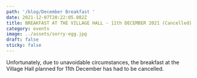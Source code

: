 ```yaml
---
path: '/blog/December Breakfast '
date: 2021-12-07T20:22:05.082Z
title: BREAKFAST AT THE VILLAGE HALL - 11th DECEMBER 2021 (Cancelled)
category: events
image: ../assets/sorry-egg.jpg
draft: false
sticky: false
---
```

Unfortunately, due to unavoidable circumstances, the breakfast at the Village Hall planned for 11th December has had to be cancelled.
